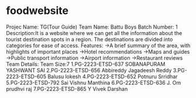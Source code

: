 # foodwebsite
Projec Name: TG(Tour Guide)  Team Name: Battu Boys  Batch Number: 1  Description:It is a website where we can get all the information about the tourist destination spots in a region. The destinations are divided into categories for ease of access.  Features:  ->A brief summary of the area, with highlights of important places  ->Hotel recommendations  ->Maps and guides  ->Public transport information  ->Airport information  ->Restaurant reviews  Team Details: Team Size:7  1.PG-2223-ETSD-637 SOBANAPURAM YASHWANT SAI  2.PG-2223-ETSD-656 Abbireddy Jagadeesh Reddy  3.PG-2223-ETSD-605 Balusu lokesh  4.PG-2223-ETSD-652 Potnuru Srridhar  5.PG-2223-ETSD-792 Sai Vishnu Manthina  6.PG-2223-ETSD-636 J. Om prudhvi raj  7.PG-2223-ETSD-865 Y Vivek Darshan
